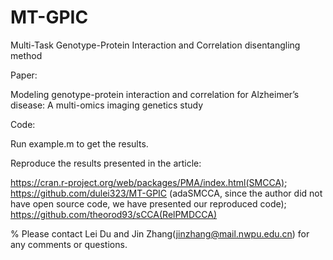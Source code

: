 # MT-GPIC

Multi-Task Genotype-Protein Interaction and Correlation disentangling method 

Paper:

Modeling genotype-protein interaction and correlation for Alzheimer’s disease: A multi-omics imaging genetics study

Code:

Run example.m to get the results.

Reproduce the results presented in the article:

https://cran.r-project.org/web/packages/PMA/index.html(SMCCA);
https://github.com/dulei323/MT-GPIC (adaSMCCA, since the author did not have open source code, we have presented our reproduced code);
https://github.com/theorod93/sCCA(RelPMDCCA)

% Please contact Lei Du and Jin Zhang(jinzhang@mail.nwpu.edu.cn) for any comments or questions.
